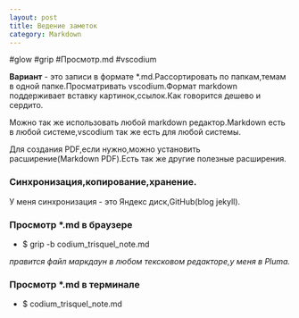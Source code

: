 ```yaml
---
layout: post
title: Ведение заметок
category: Markdown
---
```



#glow #grip #Просмотр.md #vscodium

**Вариант** - это записи в формате *.md.Рассортировать по папкам,темам в одной папке.Просматривать vscodium.Формат markdown поддерживает вставку картинок,ссылок.Как говорится дешево и сердито.

Можно так же использовать любой markdown редактор.Markdown есть в любой системе,vscodium так же есть для любой системы.

Для создания PDF,если нужно,можно установить расширение(Markdown PDF).Есть так же другие полезные расширения.

### Синхронизация,копирование,хранение.

У меня синхронизация - это Яндекс диск,GitHub(blog jekyll).

### Просмотр *.md в браузере

- $ grip -b codium_trisquel_note.md

*правится файл маркдаун в любом тексковом редакторе,у меня в Pluma.*

### Просмотр *.md в терминале

- $  codium_trisquel_note.md



